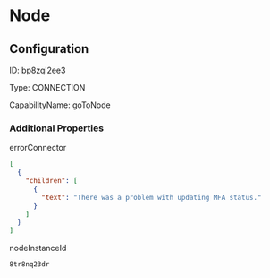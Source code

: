 # Node
## Configuration
ID:  bp8zqi2ee3

Type: CONNECTION 

CapabilityName: goToNode






### Additional Properties
errorConnector
```json 
[
  {
    "children": [
      {
        "text": "There was a problem with updating MFA status."
      }
    ]
  }
]
```


nodeInstanceId
```string 
8tr8nq23dr
```




